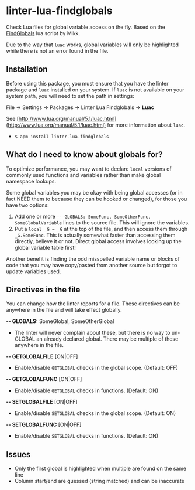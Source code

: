 # linter-lua-findglobals

Check Lua files for global variable access on the fly. Based on the [FindGlobals](http://www.wowace.com/addons/findglobals/) lua script by Mikk.

Due to the way that `luac` works, global variables will only be highlighted while there is not an error found in the file.

## Installation
Before using this package, you must ensure that you have the linter package and `luac` installed on your system. If `luac` is not available on your system path, you will need to set the path in settings:

File -> Settings -> Packages -> Linter Lua Findglobals -> **Luac**

See [http://www.lua.org/manual/5.1/luac.html](http://www.lua.org/manual/5.1/luac.html) for more information about `luac`.

 - `$ apm install linter-lua-findglobals`

##  What do I need to know about globals for?

To optimize performance, you may want to declare `local` versions of commonly used functions and variables rather than make global namespace lookups.

Some global variables you may be okay with being global accesses (or in fact NEED them to because they can be hooked or changed), for those you have two options:

1.  Add one or more `-- GLOBALS: SomeFunc, SomeOtherFunc, SomeGlobalVariable` lines to the source file. This will ignore the variables.
2.  Put a `local _G = _G` at the top of the file, and then access them through `_G.SomeFunc`. This is actually somewhat faster than accessing them directly, believe it or not. Direct global access involves looking up the global variable table first!

Another benefit is finding the odd misspelled variable name or blocks of code that you may have copy/pasted from another source but forgot to update variables used.

## Directives in the file

You can change how the linter reports for a file. These directives can be anywhere in the file and will take effect globally.

**-- GLOBALS:** SomeGlobal, SomeOtherGlobal
 - The linter will never complain about these, but there is no way to un-GLOBAL an already declared global. There may be multiple of these anywhere in the file.

**-- GETGLOBALFILE** [ON|OFF]
 - Enable/disable `GETGLOBAL` checks in the global scope. (Default: OFF)

**-- GETGLOBALFUNC** [ON|OFF]
 - Enable/disable `GETGLOBAL` checks in functions. (Default: ON)

**-- SETGLOBALFILE** [ON|OFF]
 - Enable/disable `SETGLOBAL` checks in the global scope. (Default: ON)

**-- SETGLOBALFUNC** [ON|OFF]
 - Enable/disable `SETGLOBAL` checks in functions. (Default: ON)

## Issues

 - Only the first global is highlighted when multiple are found on the same line
 - Column start/end are guessed (string matched) and can be inaccurate
